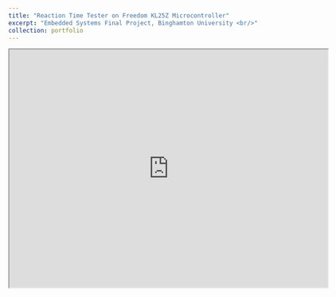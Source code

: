 ```yaml
---
title: "Reaction Time Tester on Freedom KL25Z Microcontroller"
excerpt: "Embedded Systems Final Project, Binghamton University <br/>"
collection: portfolio
---
```


<html>
<body>

<iframe allowfullscreen="allowfullscreen" src="https://drive.google.com/file/d/1DCtTvDm0yBqB86NzjvVmJpOrbF0wReek/preview" width="640" height="480"></iframe>

</body>
</html> 
